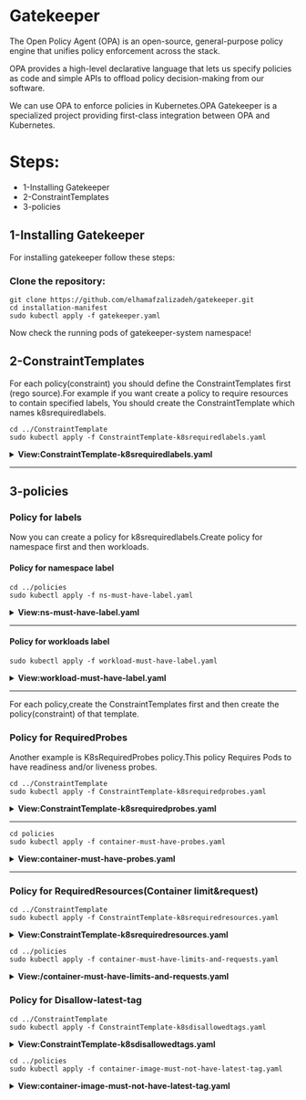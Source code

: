 # Gatekeeper

The Open Policy Agent (OPA) is an open-source, general-purpose policy engine that unifies policy enforcement across the stack.

OPA provides a high-level declarative language that lets us specify policies as code and simple APIs to offload policy decision-making from our software.

We can use OPA to enforce policies in Kubernetes.OPA Gatekeeper is a specialized project providing first-class integration between OPA and Kubernetes.


# Steps:

* 1-Installing Gatekeeper
* 2-ConstraintTemplates
* 3-policies


## 1-Installing Gatekeeper

For installing gatekeeper follow these steps:

### Clone the repository:

```
git clone https://github.com/elhamafzalizadeh/gatekeeper.git
cd installation-manifest
sudo kubectl apply -f gatekeeper.yaml

```
Now check the running pods of gatekeeper-system namespace!

## 2-ConstraintTemplates

For each policy(constraint) you should define the ConstraintTemplates first (rego source).For example if you want create a policy to require resources to contain specified labels,
You should create the ConstraintTemplate which names k8srequiredlabels.

```
cd ../ConstraintTemplate
sudo kubectl apply -f ConstraintTemplate-k8srequiredlabels.yaml

```

<details>
<summary><b>View:ConstraintTemplate-k8srequiredlabels.yaml</b></summary>
<br>

```yaml
apiVersion: templates.gatekeeper.sh/v1
kind: ConstraintTemplate
metadata:
  name: k8srequiredlabels
  annotations:
    metadata.gatekeeper.sh/title: "Required Labels"
    metadata.gatekeeper.sh/version: 1.0.0
    description: >-
      Requires resources to contain specified labels, with values matching
      provided regular expressions.
spec:
  crd:
    spec:
      names:
        kind: K8sRequiredLabels
      validation:
        openAPIV3Schema:
          type: object
          properties:
            message:
              type: string
            labels:
              type: array
              description: >-
                A list of labels and values the object must specify.
              items:
                type: object
                properties:
                  key:
                    type: string
                    description: >-
                      The required label.
                  allowedRegex:
                    type: string
                    description: >-
                      If specified, a regular expression the annotation's value
                      must match. The value must contain at least one match for
                      the regular expression.
  targets:
    - target: admission.k8s.gatekeeper.sh
      rego: |
        package k8srequiredlabels

        get_message(parameters, _default) = msg {
          not parameters.message
          msg := _default
        }

        get_message(parameters, _default) = msg {
          msg := parameters.message
        }

        violation[{"msg": msg, "details": {"missing_labels": missing}}] {
          provided := {label | input.review.object.metadata.labels[label]}
          required := {label | label := input.parameters.labels[_].key}
          missing := required - provided
          count(missing) > 0
          def_msg := sprintf("you must provide labels: %v", [missing])
          msg := get_message(input.parameters, def_msg)
        }

        violation[{"msg": msg}] {
          value := input.review.object.metadata.labels[key]
          expected := input.parameters.labels[_]
          expected.key == key
          # do not match if allowedRegex is not defined, or is an empty string
          expected.allowedRegex != ""
          not re_match(expected.allowedRegex, value)
          def_msg := sprintf("Label <%v: %v> does not satisfy allowed regex: %v", [key, value, expected.allowedRegex])
          msg := get_message(input.parameters, def_msg)
        }
```


<br>
</details>

---

## 3-policies

### Policy for labels

Now you can create a policy for k8srequiredlabels.Create policy for namespace first and then workloads.

#### Policy for namespace label

```
cd ../policies
sudo kubectl apply -f ns-must-have-label.yaml

```


<details>
<summary><b>View:ns-must-have-label.yaml</b></summary>
<br>

```yaml
apiVersion: constraints.gatekeeper.sh/v1beta1
kind: K8sRequiredLabels
metadata:
  name: ns-must-have-label
spec:
  match:
    kinds:
      - apiGroups: [""]
        kinds: ["Namespace"]
    excludedNamespaces:
    - kube-system
    - gatekeeper-system
  parameters:
    labels:
    - app.kubernetes.io/environment
    - app.kubernetes.io/appname


```

<br>
</details>

---

#### Policy for workloads label

```
sudo kubectl apply -f workload-must-have-label.yaml

```

<details>
<summary><b>View:workload-must-have-label.yaml</b></summary>
<br>

```yaml
apiVersion: constraints.gatekeeper.sh/v1beta1
kind: K8sRequiredLabels
metadata:
  name: workload-must-have-label
spec:
  match:
    kinds:
      - apiGroups: ["*"]
        kinds:
        - Pod
        - Deployment
        - ReplicaSet
        - StatefulSet
        - DaemonSet
    excludedNamespaces:
    - kube-system
    - gatekeeper-system
  parameters:
    labels:
    - app.kubernetes.io/environment
    - app.kubernetes.io/apptype
    - app.kubernetes.io/appname
    - app.kubernetes.io/version

```

<br>
</details>

---

For each policy,create the ConstraintTemplates first and then create the policy(constraint) of that template.


### Policy for RequiredProbes

Another example is K8sRequiredProbes policy.This policy Requires Pods to have readiness and/or liveness probes.

```
cd ../ConstraintTemplate
sudo kubectl apply -f ConstraintTemplate-k8srequiredprobes.yaml

```

<details>
<summary><b>View:ConstraintTemplate-k8srequiredprobes.yaml</b></summary>
<br>

```yaml
apiVersion: templates.gatekeeper.sh/v1
kind: ConstraintTemplate
metadata:
  name: k8srequiredprobes
  annotations:
    metadata.gatekeeper.sh/title: "Required Probes"
    metadata.gatekeeper.sh/version: 1.0.1
    description: Requires Pods to have readiness and/or liveness probes.
spec:
  crd:
    spec:
      names:
        kind: K8sRequiredProbes
      validation:
        openAPIV3Schema:
          type: object
          properties:
            probes:
              description: "A list of probes that are required (ex: `readinessProbe`)"
              type: array
              items:
                type: string
            probeTypes:
              description: "The probe must define a field listed in `probeType` in order to satisfy the constraint (ex. `tcpSocket` satisfies `['tcpSocket', 'exec']`)"
              type: array
              items:
                type: string
  targets:
    - target: admission.k8s.gatekeeper.sh
      rego: |
        package k8srequiredprobes

        import data.lib.exclude_update.is_update

        probe_type_set = probe_types {
            probe_types := {type | type := input.parameters.probeTypes[_]}
        }

        violation[{"msg": msg}] {
            # Probe fields are immutable.
            not is_update(input.review)

            container := input.review.object.spec.containers[_]
            probe := input.parameters.probes[_]
            probe_is_missing(container, probe)
            msg := get_violation_message(container, input.review, probe)
        }

        probe_is_missing(ctr, probe) = true {
            not ctr[probe]
        }

        probe_is_missing(ctr, probe) = true {
            probe_field_empty(ctr, probe)
        }

        probe_field_empty(ctr, probe) = true {
            probe_fields := {field | ctr[probe][field]}
            diff_fields := probe_type_set - probe_fields
            count(diff_fields) == count(probe_type_set)
        }

        get_violation_message(container, review, probe) = msg {
            msg := sprintf("Container <%v> in your <%v> <%v> has no <%v>", [container.name, review.kind.kind, review.object.metadata.name, probe])
        }
      libs:
        - |
          package lib.exclude_update

          is_update(review) {
              review.operation == "UPDATE"
          }

```

<br>
</details>

---

```
cd policies
sudo kubectl apply -f container-must-have-probes.yaml 

```


<details>
<summary><b>View:container-must-have-probes.yaml</b></summary>
<br>

```yaml
apiVersion: constraints.gatekeeper.sh/v1beta1
kind: K8sRequiredProbes
metadata:
  name: container-must-have-probes
spec:
  match:
    kinds:
      - apiGroups: [""]
        kinds: ["Pod","Deployment","ReplicaSet","StatefulSet","DaemonSet"]
    excludedNamespaces:
    - kube-system
    - gatekeeper-system
  parameters:
    probes: ["readinessProbe", "livenessProbe"]
    probeTypes: ["tcpSocket", "httpGet", "exec"]
```

<br>
</details>

---

### Policy for RequiredResources(Container limit&request)

```
cd ../ConstraintTemplate
sudo kubectl apply -f ConstraintTemplate-k8srequiredresources.yaml

```

<details>
<summary><b>View:ConstraintTemplate-k8srequiredresources.yaml</b></summary>
<br>

```yaml
apiVersion: templates.gatekeeper.sh/v1
kind: ConstraintTemplate
metadata:
  name: k8srequiredresources
  annotations:
    metadata.gatekeeper.sh/title: "Required Resources"
    metadata.gatekeeper.sh/version: 1.0.1
    description: >-
      Requires containers to have defined resources set.

      https://kubernetes.io/docs/concepts/configuration/manage-resources-containers/
spec:
  crd:
    spec:
      names:
        kind: K8sRequiredResources
      validation:
        # Schema for the `parameters` field
        openAPIV3Schema:
          type: object
          properties:
            exemptImages:
              description: >-
                Any container that uses an image that matches an entry in this list will be excluded
                from enforcement. Prefix-matching can be signified with `*`. For example: `my-image-*`.

                It is recommended that users use the fully-qualified Docker image name (e.g. start with a domain name)
                in order to avoid unexpectedly exempting images from an untrusted repository.
              type: array
              items:
                type: string
            limits:
              type: array
              description: "A list of limits that should be enforced (`cpu`, `memory`, or both)."
              items:
                type: string
                enum:
                - cpu
                - memory
            requests:
              type: array
              description: "A list of requests that should be enforced (`cpu`, `memory`, or both)."
              items:
                type: string
                enum:
                - cpu
                - memory
  targets:
    - target: admission.k8s.gatekeeper.sh
      rego: |
        package k8srequiredresources

        import data.lib.exempt_container.is_exempt

        violation[{"msg": msg}] {
          general_violation[{"msg": msg, "field": "containers"}]
        }

        violation[{"msg": msg}] {
          general_violation[{"msg": msg, "field": "initContainers"}]
        }

        general_violation[{"msg": msg, "field": field}] {
          container := input.review.object.spec[field][_]
          not is_exempt(container)
          provided := {resource_type | container.resources.limits[resource_type]}
          required := {resource_type | resource_type := input.parameters.limits[_]}
          missing := required - provided
          count(missing) > 0
          msg := sprintf("container <%v> does not have <%v> limits defined", [container.name, missing])
        }

        general_violation[{"msg": msg, "field": field}] {
          container := input.review.object.spec[field][_]
          not is_exempt(container)
          provided := {resource_type | container.resources.requests[resource_type]}
          required := {resource_type | resource_type := input.parameters.requests[_]}
          missing := required - provided
          count(missing) > 0
          msg := sprintf("container <%v> does not have <%v> requests defined", [container.name, missing])
        }
      libs:
        - |
          package lib.exempt_container

          is_exempt(container) {
              exempt_images := object.get(object.get(input, "parameters", {}), "exemptImages", [])
              img := container.image
              exemption := exempt_images[_]
              _matches_exemption(img, exemption)
          }

          _matches_exemption(img, exemption) {
              not endswith(exemption, "*")
              exemption == img
          }

          _matches_exemption(img, exemption) {
              endswith(exemption, "*")
              prefix := trim_suffix(exemption, "*")
              startswith(img, prefix)
          }

```

<br>
</details>

```
cd ../policies
sudo kubectl apply -f container-must-have-limits-and-requests.yaml

```

<details>
<summary><b>View:/container-must-have-limits-and-requests.yaml</b></summary>
<br>

```yaml
apiVersion: constraints.gatekeeper.sh/v1beta1
kind: K8sRequiredResources
metadata:
  name: container-must-have-limits-and-requests
spec:
  match:
    kinds:
      - apiGroups: ["*"]
        kinds:
        - Pod
        - Deployment
        - ReplicaSet
        - StatefulSet
        - DaemonSet
    excludedNamespaces:
    - kube-system
    - gatekeeper-system
  parameters:
    limits:
      - cpu
      - memory
    requests:
      - cpu
      - memory

```

<br>
</details>

### Policy for Disallow-latest-tag

```
cd ../ConstraintTemplate
sudo kubectl apply -f ConstraintTemplate-k8sdisallowedtags.yaml

```

<details>
<summary><b>View:ConstraintTemplate-k8sdisallowedtags.yaml</b></summary>
<br>

```yaml
apiVersion: templates.gatekeeper.sh/v1
kind: ConstraintTemplate
metadata:
  name: k8sdisallowedtags
  annotations:
    metadata.gatekeeper.sh/title: "Disallow tags"
    metadata.gatekeeper.sh/version: 1.0.0
    description: >-
      Requires container images to have an image tag different from the ones in
      the specified list.

      https://kubernetes.io/docs/concepts/containers/images/#image-names
spec:
  crd:
    spec:
      names:
        kind: K8sDisallowedTags
      validation:
        # Schema for the `parameters` field
        openAPIV3Schema:
          type: object
          properties:
            exemptImages:
              description: >-
                Any container that uses an image that matches an entry in this list will be excluded
                from enforcement. Prefix-matching can be signified with `*`. For example: `my-image-*`.
                It is recommended that users use the fully-qualified Docker image name (e.g. start with a domain name)
                in order to avoid unexpectedly exempting images from an untrusted repository.
              type: array
              items:
                type: string
            tags:
              type: array
              description: Disallowed container image tags.
              items:
                type: string
  targets:
    - target: admission.k8s.gatekeeper.sh
      rego: |
        package k8sdisallowedtags

        import data.lib.exempt_container.is_exempt

        violation[{"msg": msg}] {
            container := input_containers[_]
            not is_exempt(container)
            tags := [forbid | tag = input.parameters.tags[_] ; forbid = endswith(container.image, concat(":", ["", tag]))]
            any(tags)
            msg := sprintf("container <%v> uses a disallowed tag <%v>; disallowed tags are %v", [container.name, container.image, input.parameters.tags])
        }

        violation[{"msg": msg}] {
            container := input_containers[_]
            not is_exempt(container)
            tag := [contains(container.image, ":")]
            not all(tag)
            msg := sprintf("container <%v> didn't specify an image tag <%v>", [container.name, container.image])
        }

        input_containers[c] {
            c := input.review.object.spec.containers[_]
        }
        input_containers[c] {
            c := input.review.object.spec.initContainers[_]
        }
        input_containers[c] {
            c := input.review.object.spec.ephemeralContainers[_]
        }
      libs:
        - |
          package lib.exempt_container

          is_exempt(container) {
              exempt_images := object.get(object.get(input, "parameters", {}), "exemptImages", [])
              img := container.image
              exemption := exempt_images[_]
              _matches_exemption(img, exemption)
          }

          _matches_exemption(img, exemption) {
              not endswith(exemption, "*")
              exemption == img
          }

          _matches_exemption(img, exemption) {
              endswith(exemption, "*")
              prefix := trim_suffix(exemption, "*")
              startswith(img, prefix)
          }

```

<br>
</details>

```
cd ../policies
sudo kubectl apply -f container-image-must-not-have-latest-tag.yaml

```

<details>
<summary><b>View:container-image-must-not-have-latest-tag.yaml</b></summary>
<br>

```yaml

apiVersion: constraints.gatekeeper.sh/v1beta1
kind: K8sDisallowedTags
metadata:
  name: container-image-must-not-have-latest-tag
spec:
  match:
    kinds:
      - apiGroups: [""]
        kinds: ["Pod","Deployment","ReplicaSet","StatefulSet","DaemonSet"]
  parameters:
    tags: ["latest"]

```
<br>
</details>
